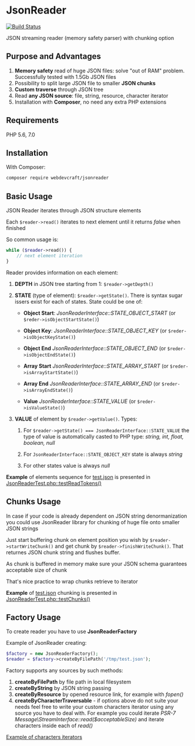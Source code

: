 # JsonReader

[![Build Status](https://travis-ci.org/webdevcraft/jsonreader.svg?branch=master)](https://travis-ci.org/webdevcraft/jsonreader)

JSON streaming reader (memory safety parser) with chunking option

## Purpose and Advantages
1. **Memory safety** read of huge JSON files: solve "out of RAM" problem. Successfully tested with 1.5Gb JSON files
1. Possibility to split large JSON file to smaller **JSON chunks**
1. **Custom traverse** through JSON tree
1. Read **any JSON source**: file, string, resource, character iterator
1. Installation with **Composer**, no need any extra PHP extensions

## Requirements
PHP 5.6, 7.0

## Installation
With Composer:
```sh
composer require webdevcraft/jsonreader
```

## Basic Usage

JSON Reader iterates through JSON structure elements

Each ```$reader->read()``` iterates to next element until it returns _false_ when finished

So common usage is:
```php
while ($reader->read()) {
    // next element iteration
}
```

Reader provides information on each element:

1. **DEPTH** in JSON tree starting from 1: ```$reader->getDepth()```

1. **STATE** (type of element): ```$reader->getState()```. There is syntax sugar issers exist for each of states. State could be one of:

    * **Object Start**: _JsonReaderInterface::STATE_OBJECT_START_ (or ```$reder->isObjectStartState()```)
    
    * **Object Key**: _JsonReaderInterface::STATE_OBJECT_KEY_ (or ```$reder->isObjectKeyState()```)
    
    * **Object End** _JsonReaderInterface::STATE_OBJECT_END_ (or ```$reder->isObjectEndState()```)
    
    * **Array Start** _JsonReaderInterface::STATE_ARRAY_START_ (or ```$reder->isArrayStartState()```)
    
    * **Array End** _JsonReaderInterface::STATE_ARRAY_END_ (or ```$reder->isArrayEndState()```)
    
    * **Value** _JsonReaderInterface::STATE_VALUE_ (or ```$reder->isValueState()```)
    
1. **VALUE** of element by ```$reader->getValue()```. Types:

    1. For ```$reader->getState() === JsonReaderInterface::STATE_VALUE``` the type of value is automatically casted to PHP type: _string, int, float, boolean, null_
    
    1. For ```JsonReaderInterface::STATE_OBJECT_KEY``` state is always _string_
    
    1. For other states value is always _null_
    
**Example** of elements sequence for [test.json](https://github.com/webdevcraft/jsonreader/blob/master/tests/data/test.json) is presented in [JsonReaderTest.php::testReadTokens()](https://github.com/webdevcraft/jsonreader/blob/master/tests/JsonReaderTest.php)

## Chunks Usage
In case if your code is already dependent on JSON string denormanization you could use JsonReader library for chunking of huge file onto smaller JSON strings

Just start buffering chunk on element position you wish by ```$reader->startWriteChunk()``` and get chunk by ```$reader->finishWriteChunk()```. That returnes JSON chunk string and flushes buffer.

As chunk is buffered in memory make sure your JSON schema guarantees acceptable size of chunk

That's nice practice to wrap chunks retrieve to iterator

**Example** of [test.json](https://github.com/webdevcraft/jsonreader/blob/master/tests/data/test.json) chunking is presented in [JsonReaderTest.php::testChunks()](https://github.com/webdevcraft/jsonreader/blob/master/tests/JsonReaderTest.php)

## Factory Usage
To create reader you have to use __JsonReaderFactory__

Example of JsonReader creating:

```php
$factory = new JsonReaderFactory();
$reader = $factory->createByFilePath('/tmp/test.json');
```

Factory supports any sources by such methods:

1. __createByFilePath__ by file path in local filesystem
1. __createByString__ by JSON string passing
1. __createByResource__ by opened resource link, for example with _fopen()_
1. __createByCharacterTraversable__ - if options above do not suite your needs feel free to write your custom characters iterator using any source you have to deal with. For example you could iterate _PSR-7 Message\StreamInterface::read($acceptableSize)_ and iterate characters inside each of _read()_

[Example of characters iterators](https://github.com/webdevcraft/jsonreader/tree/master/src/CharacterIterator)

